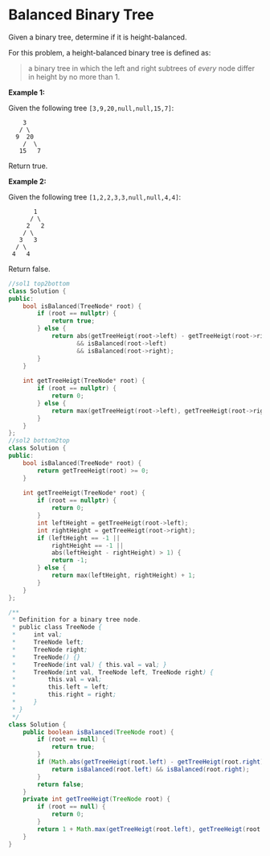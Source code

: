 #  Balanced Binary Tree

Given a binary tree, determine if it is height-balanced.

For this problem, a height-balanced binary tree is defined as:

> a binary tree in which the left and right subtrees of *every* node differ in height by no more than 1.

 

**Example 1:**

Given the following tree `[3,9,20,null,null,15,7]`:

```
    3
   / \
  9  20
    /  \
   15   7
```

Return true.

**Example 2:**

Given the following tree `[1,2,2,3,3,null,null,4,4]`:

```
       1
      / \
     2   2
    / \
   3   3
  / \
 4   4
```

Return false.

```c++
//sol1 top2bottom
class Solution {
public:
    bool isBalanced(TreeNode* root) {
        if (root == nullptr) {
            return true;
        } else {
            return abs(getTreeHeigt(root->left) - getTreeHeigt(root->right)) <= 1
                   && isBalanced(root->left)
                   && isBalanced(root->right);
        }
    }
    
    int getTreeHeigt(TreeNode* root) {
        if (root == nullptr) {
            return 0;
        } else {
            return max(getTreeHeigt(root->left), getTreeHeigt(root->right)) + 1;
        }
    }
};
//sol2 bottom2top
class Solution {
public:
    bool isBalanced(TreeNode* root) {
        return getTreeHeigt(root) >= 0;
    }
    
    int getTreeHeigt(TreeNode* root) {
        if (root == nullptr) {
            return 0;
        }
        int leftHeight = getTreeHeigt(root->left);
        int rightHeight = getTreeHeigt(root->right);
        if (leftHeight == -1 ||
            rightHeight == -1 ||
            abs(leftHeight - rightHeight) > 1) {
            return -1;
        } else {
            return max(leftHeight, rightHeight) + 1;
        }
    }
};
```



``` java
/**
 * Definition for a binary tree node.
 * public class TreeNode {
 *     int val;
 *     TreeNode left;
 *     TreeNode right;
 *     TreeNode() {}
 *     TreeNode(int val) { this.val = val; }
 *     TreeNode(int val, TreeNode left, TreeNode right) {
 *         this.val = val;
 *         this.left = left;
 *         this.right = right;
 *     }
 * }
 */
class Solution {
    public boolean isBalanced(TreeNode root) {
        if (root == null) {
            return true;
        }
        if (Math.abs(getTreeHeigt(root.left) - getTreeHeigt(root.right)) <= 1) {
            return isBalanced(root.left) && isBalanced(root.right);
        }
        return false;
    }
    private int getTreeHeigt(TreeNode root) {
        if (root == null) {
            return 0;
        }
        return 1 + Math.max(getTreeHeigt(root.left), getTreeHeigt(root.right));
    }
}
```

